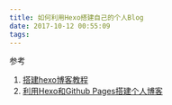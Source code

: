 ```yaml
---
title: 如何利用Hexo搭建自己的个人Blog
date: 2017-10-12 00:55:09
tags:
---
```


参考
1. [搭建hexo博客教程](https://www.sunyazhou.com/2017/02/10/build-hexo-blog-Tutorial/)
2. [利用Hexo和Github Pages搭建个人博客](http://skx926.com/2016/01/26/build-hexo/)

